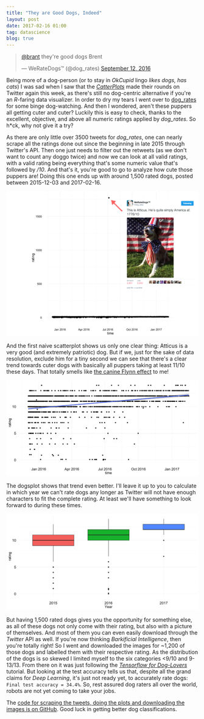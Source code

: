 ```yaml
---
title: "They are Good Dogs, Indeed"
layout: post
date: 2017-02-16 01:00
tag: datascience
blog: true
---
```

<blockquote class="twitter-tweet" data-lang="en"><p lang="en" dir="ltr"><a href="https://twitter.com/brant">@brant</a> they&#39;re good dogs Brent</p>&mdash; WeRateDogs™ (@dog_rates) <a href="https://twitter.com/dog_rates/status/775410014383026176">September 12, 2016</a></blockquote>
<script async src="//platform.twitter.com/widgets.js" charset="utf-8"></script>

Being more of a dog-person (or to stay in *OkCupid* lingo *likes dogs, has cats*) I was sad when I saw that the *[CatterPlots](https://github.com/Gibbsdavidl/CatterPlots)* made their rounds on Twitter again this week, as there's still no dog-centric alternative if you're an *R*-faring data visualizer. In order to dry my tears I went over to [dog_rates](https://twitter.com/dog_rates) for some binge dog-watching. And then I wondered, aren't these puppers all getting cuter and cuter? Luckily this is easy to check, thanks to the excellent, objective, and above all numeric ratings applied by *dog_rates*. So h*ck, why not give it a try?

As there are only little over 3500 tweets for *dog_rates*, one can nearly scrape all the ratings done out since the beginning in late 2015 through Twitter's API. Then one just needs to filter out the retweets (as we don't want to count any doggo twice) and now we can look at all valid ratings, with a valid rating being everything that's some numeric value that's followed by */10*. And that's it, you're good to go to analyze how cute those puppers are! Doing this one ends up with around 1,500 rated dogs, posted between 2015-12-03 and 2017-02-16.

![scatterplot uncleaned](/assets/images/doggo-atticus.png)

And the first naive scatterplot shows us only one clear thing: Atticus is a very good (and extremely patriotic) dog. But if we, just for the sake of data resolution, exclude him for a tiny second we can see that there's a clear trend towards cuter dogs with basically all puppers taking at least 11/10 these days. That totally smells like [the canine Flynn effect](https://en.wikipedia.org/wiki/Flynn_effect) to me!

![scatterplot cleaned](/assets/images/doggo-scatterplot.png)

The dogsplot shows that trend even better. I'll leave it up to you to calculate in which year we can't rate dogs any longer as Twitter will not have enough characters to fit the complete rating. At least we'll have something to look forward to during these times.

![dogsplot cleaned](/assets/images/doggo-barkplot.png)

But having 1,500 rated dogs gives you the opportunity for something else, as all of these dogs not only come with their rating, but also with a picture of themselves. And most of them you can even easily download through the *Twitter* API as well. If you're now thinking *Barkificial Intelligence*, then you're totally right! So I went and downloaded the images for ~1,200 of those dogs and labelled them with their respective rating. As the distribution of the dogs is so skewed I limited myself to the six categories <9/10 and 9-13/13. From there on it was just following the *[Tensorflow for Dog-Lovers](https://codelabs.developers.google.com/codelabs/tensorflow-for-poets/)* tutorial. But looking at the test accuracy tells us that, despite all the grand claims for *Deep Learning*, it's just not ready yet, to accurately rate dogs: `Final test accuracy = 34.4%`. So, rest assured dog raters all over the world, robots are not yet coming to take your jobs.

The [code for scraping the tweets, doing the plots and downloading the images is on GitHub](https://github.com/gedankenstuecke/good_puppeRs). Good luck in getting better dog classifications.

